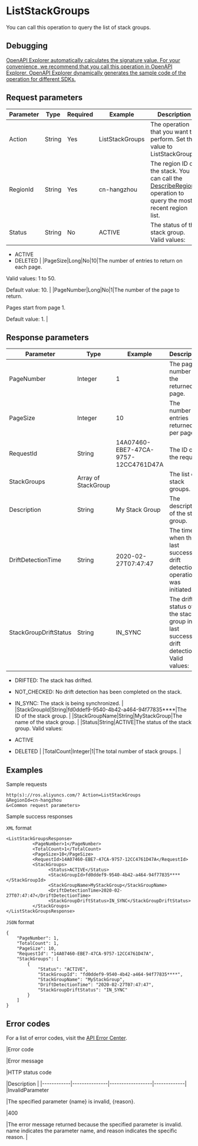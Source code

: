 # ListStackGroups

You can call this operation to query the list of stack groups.

## Debugging

[OpenAPI Explorer automatically calculates the signature value. For your convenience, we recommend that you call this operation in OpenAPI Explorer. OpenAPI Explorer dynamically generates the sample code of the operation for different SDKs.](https://api.aliyun.com/#product=ROS&api=ListStackGroups&type=RPC&version=2019-09-10)

## Request parameters

|Parameter|Type|Required|Example|Description|
|---------|----|--------|-------|-----------|
|Action|String|Yes|ListStackGroups|The operation that you want to perform. Set the value to ListStackGroups. |
|RegionId|String|Yes|cn-hangzhou|The region ID of the stack. You can call the [DescribeRegions](~~131035~~) operation to query the most recent region list. |
|Status|String|No|ACTIVE|The status of the stack group. Valid values:

 -   ACTIVE
-   DELETED |
|PageSize|Long|No|10|The number of entries to return on each page.

 Valid values: 1 to 50.

 Default value: 10. |
|PageNumber|Long|No|1|The number of the page to return.

 Pages start from page 1.

 Default value: 1. |

## Response parameters

|Parameter|Type|Example|Description|
|---------|----|-------|-----------|
|PageNumber|Integer|1|The page number of the returned page. |
|PageSize|Integer|10|The number of entries returned per page. |
|RequestId|String|14A07460-EBE7-47CA-9757-12CC4761D47A|The ID of the request. |
|StackGroups|Array of StackGroup| |The list of stack groups. |
|Description|String|My Stack Group|The description of the stack group. |
|DriftDetectionTime|String|2020-02-27T07:47:47|The time when the last successful drift detection operation was initiated. |
|StackGroupDriftStatus|String|IN\_SYNC|The drift status of the stack group in the last successful drift detection. Valid values:

 -   DRIFTED: The stack has drifted.
-   NOT\_CHECKED: No drift detection has been completed on the stack.
-   IN\_SYNC: The stack is being synchronized. |
|StackGroupId|String|fd0ddef9-9540-4b42-a464-94f77835\*\*\*\*|The ID of the stack group. |
|StackGroupName|String|MyStackGroup|The name of the stack group. |
|Status|String|ACTIVE|The status of the stack group. Valid values:

 -   ACTIVE
-   DELETED |
|TotalCount|Integer|1|The total number of stack groups. |

## Examples

Sample requests

```
http(s)://ros.aliyuncs.com/? Action=ListStackGroups
&RegionId=cn-hangzhou
&<Common request parameters>
```

Sample success responses

`XML` format

```
<ListStackGroupsResponse>
          <PageNumber>1</PageNumber>
          <TotalCount>1</TotalCount>
          <PageSize>10</PageSize>
          <RequestId>14A07460-EBE7-47CA-9757-12CC4761D47A</RequestId>
          <StackGroups>
                <Status>ACTIVE</Status>
                <StackGroupId>fd0ddef9-9540-4b42-a464-94f77835****</StackGroupId>
                <StackGroupName>MyStackGroup</StackGroupName>
                <DriftDetectionTime>2020-02-27T07:47:47</DriftDetectionTime>
                <StackGroupDriftStatus>IN_SYNC</StackGroupDriftStatus>
          </StackGroups>
</ListStackGroupsResponse>
```

`JSON` format

```
{
    "PageNumber": 1,
    "TotalCount": 1,
    "PageSize": 10,
    "RequestId": "14A07460-EBE7-47CA-9757-12CC4761D47A",
    "StackGroups": [
        {
            "Status": "ACTIVE",
            "StackGroupId": "fd0ddef9-9540-4b42-a464-94f77835****",
            "StackGroupName": "MyStackGroup",
            "DriftDetectionTime": "2020-02-27T07:47:47",
            "StackGroupDriftStatus": "IN_SYNC"
        }
    ]
}
```

## Error codes

For a list of error codes, visit the [API Error Center](https://error-center.alibabacloud.com/status/product/ROS).

|Error code

|Error message

|HTTP status code

|Description |
|------------|---------------|------------------|-------------|
|InvalidParameter

|The specified parameter \{name\} is invalid, \{reason\}.

|400

|The error message returned because the specified parameter is invalid. name indicates the parameter name, and reason indicates the specific reason. |

